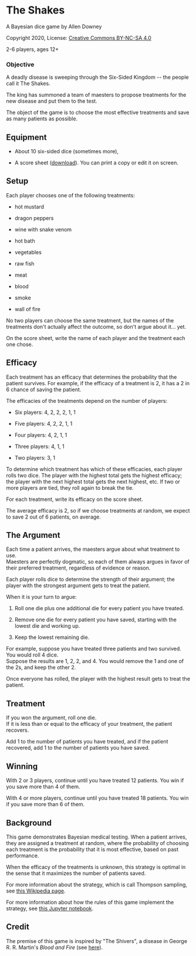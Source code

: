 # The Shakes

A Bayesian dice game by Allen Downey

Copyright 2020, License: [Creative Commons BY-NC-SA 4.0](https://creativecommons.org/licenses/by-nc-sa/4.0/)

2-6 players, ages 12+

### Objective

A deadly disease is sweeping through the Six-Sided Kingdom -- the people call it The Shakes.

The king has summoned a team of maesters to propose treatments for the new disease and put them to the test.

The object of the game is to choose the most effective treatments and save as many patients as possible.


## Equipment 

* About 10 six-sided dice (sometimes more), 

* A score sheet ([download](https://docs.google.com/document/d/1etO0GQx5NPhdEl3UKsbu50JPhfDieaOHCbmyEH95KA0/copy
)).  You can print a copy or edit it on screen.


## Setup

Each player chooses one of the following treatments:

* hot mustard

* dragon peppers

* wine with snake venom

* hot bath

* vegetables

* raw fish

* meat

* blood

* smoke

* wall of fire

No two players can choose the same treatment, but the names of the treatments don't actually affect the outcome, so don't argue about it… yet.

On the score sheet, write the name of each player and the treatment each one chose.


## Efficacy

Each treatment has an efficacy that determines the probability that the patient survives.  For example, if the efficacy of a treatment is 2, it has a 2 in 6 chance of saving the patient.

The efficacies of the treatments depend on the number of players:

* Six players: 4, 2, 2, 2, 1, 1

* Five players: 4, 2, 2, 1, 1

* Four players:  4, 2, 1, 1

* Three players: 4, 1, 1

* Two players: 3, 1

To determine which treatment has which of these efficacies, each player rolls two dice.  The player with the highest total gets the highest efficacy; the player with the next highest total gets the next highest, etc.  If two or more players are tied, they roll again to break the tie.

For each treatment, write its efficacy on the score sheet.

The average efficacy is 2, so if we choose treatments at random, we expect to save 2 out of 6 patients, on average.


## The Argument  

Each time a patient arrives, the maesters argue about what treatment to use.  
Maesters are perfectly dogmatic, so each of them always argues in favor of their preferred treatment, regardless of evidence or reason.

Each player rolls dice to determine the strength of their argument; the player with the strongest argument gets to treat the patient.

When it is your turn to argue:

1. Roll one die plus one additional die for every patient you have treated.

2. Remove one die for every patient you have saved, starting with the lowest die and working up.

3. Keep the lowest remaining die.

For example, suppose you have treated three patients and two survived.  You would roll 4 dice.  
Suppose the results are 1, 2, 2, and 4.  You would remove the 1 and one of the 2s, and keep the other 2.

Once everyone has rolled, the player with the highest result gets to treat the patient.


## Treatment

If you won the argument, roll one die.  
If it is less than or equal to the efficacy of your treatment, the patient recovers.  

Add 1 to the number of patients you have treated, and if the patient recovered, add 1 to the number of patients you have saved.


## Winning

With 2 or 3 players, continue until you have treated 12 patients.  You win if you save more than 4 of them.

With 4 or more players, continue until you have treated 18 patients.  You win if you save more than 6 of them.


## Background

This game demonstrates Bayesian medical testing.  When a patient arrives, they are assigned a treatment at random, where the probability of choosing each treatment is the probability that it is most effective, based on past performance.  

When the efficacy of the treatments is unknown, this strategy is optimal in the sense that it maximizes the number of patients saved.

For more information about the strategy, which is call Thompson sampling, see [this Wikipedia page](https://en.wikipedia.org/wiki/Thompson_sampling).

For more information about how the rules of this game implement the strategy, see [this Jupyter notebook](https://colab.research.google.com/github/AllenDowney/TheShakes/blob/main/shakes.ipynb).


## Credit

The premise of this game is inspired by "The Shivers", a disease in George R. R. Martin's *Blood and Fire* (see [here](https://awoiaf.westeros.org/index.php/Shivers)).

